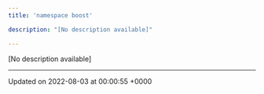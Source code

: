 ```yaml
---
title: 'namespace boost'

description: "[No description available]"

---
```







[No description available]






-------------------------------

Updated on 2022-08-03 at 00:00:55 +0000